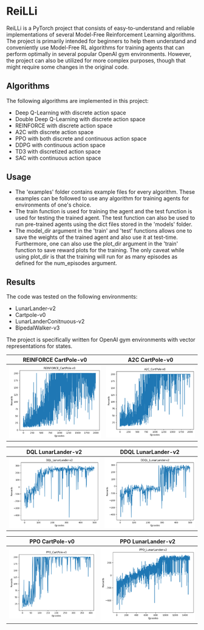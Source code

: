 # ReiLLi

ReiLLi is a PyTorch project that consists of easy-to-understand and reliable implementations of several Model-Free Reinforcement Learning algorithms. The project is primarily intended for beginners to help them understand and conveniently use Model-Free RL algorithms  for training agents  that can perform optimally in several popular OpenAI gym environments. However, the project can also be utilized for more complex purposes, though that might require some changes in the original code.
 

## Algorithms
The following algorithms are implemented in this project:
- Deep Q-Learning with discrete action space
- Double Deep Q-Learning with discrete action space
- REINFORCE with discrete action space
- A2C with discrete action space
- PPO with both discrete and continuous action space
- DDPG with continuous action space
- TD3 with discretized action space
- SAC with continuous action space


## Usage
- The 'examples' folder contains example files for every algorithm. These examples can be followed to use any algorithm for training agents for environments of one's choice.
- The train function is used for training the agent and the test function is used for testing the trained agent. The test function can also be used to run pre-trained agents using the dict files stored in the 'models' folder.
- The model_dir argument in the 'train' and 'test' functions allows one to save the weights of the trained agent and also use it at test-time. Furthermore, one can also use the plot_dir argument in the 'train' function to save reward plots for the training. The only caveat while using plot_dir is that the training will run for as many episodes as defined for the num_episodes argument.


## Results
The code was tested on the following environments:
- LunarLander-v2
- Cartpole-v0
- LunarLanderConitnuous-v2
- BipedalWalker-v3


The project is specifically written for OpenAI gym environments with vector representations for states.


| REINFORCE CartPole-v0  | A2C CartPole-v0 |
| :-------------------------:|:-------------------------: |
| ![](plots/REINFORCE_CartPole-v0.png) |  ![](plots/A2C_CartPole-v0.png) |


| DQL LunarLander-v2  | DDQL LunarLander-v2 |
| :-------------------------:|:-------------------------: |
| ![](plots/DQL_LunarLander-v2.png) |  ![](plots/DDQL_LunarLander-v2.png) |

| PPO CartPole-v0  | PPO LunarLander-v2 |
| :-------------------------:|:-------------------------: |
| ![](plots/PPO_CartPole-v0.png) |  ![](plots/PPO_LunarLander-v2.png) |

